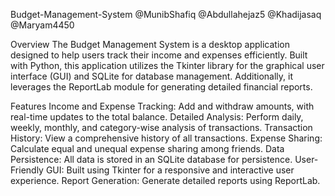 Budget-Management-System
@MunibShafiq @Abdullahejaz5 @Khadijasaq @Maryam4450

Overview The Budget Management System is a desktop application designed to help users track their income and expenses efficiently. Built with Python, this application utilizes the Tkinter library for the graphical user interface (GUI) and SQLite for database management. Additionally, it leverages the ReportLab module for generating detailed financial reports.

Features Income and Expense Tracking: Add and withdraw amounts, with real-time updates to the total balance. Detailed Analysis: Perform daily, weekly, monthly, and category-wise analysis of transactions. Transaction History: View a comprehensive history of all transactions. Expense Sharing: Calculate equal and unequal expense sharing among friends. Data Persistence: All data is stored in an SQLite database for persistence. User-Friendly GUI: Built using Tkinter for a responsive and interactive user experience. Report Generation: Generate detailed reports using ReportLab.
